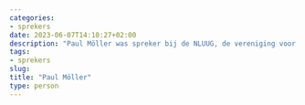 ```yaml
---
categories:
- sprekers
date: 2023-06-07T14:10:27+02:00
description: "Paul Möller was spreker bij de NLUUG, de vereniging voor open systemen en open standaarden. Lees meer over deze spreker."
tags:
- sprekers
slug:
title: "Paul Möller"
type: person
---
```


